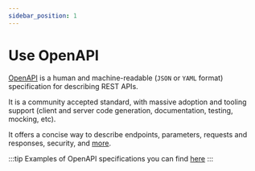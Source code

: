 ```yaml
---
sidebar_position: 1
---
```


# Use OpenAPI

[OpenAPI](https://www.openapis.org/) is a human and machine-readable (`JSON` or `YAML` format) specification for describing REST APIs.

It is a community accepted standard, with massive adoption and tooling support (client and server code generation, documentation, testing, mocking, etc).

It offers a concise way to describe endpoints, parameters, requests and responses, security, and [more](https://spec.openapis.org/oas/v3.1.0#version-3-1-0).

:::tip
Examples of OpenAPI specifications you can find [here](/docs/category/example-apis)
:::